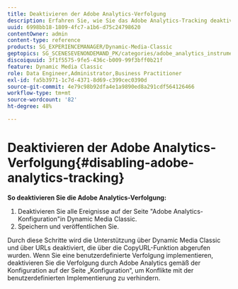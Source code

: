 ```yaml
---
title: Deaktivieren der Adobe Analytics-Verfolgung
description: Erfahren Sie, wie Sie das Adobe Analytics-Tracking deaktivieren.
uuid: 6998bb18-1809-4fc7-a1b6-d75c24798620
contentOwner: admin
content-type: reference
products: SG_EXPERIENCEMANAGER/Dynamic-Media-Classic
geptopics: SG_SCENESEVENONDEMAND_PK/categories/adobe_analytics_instrumentation_kit
discoiquuid: 3f1f5575-9fe5-436c-b009-99f3bff0b21f
feature: Dynamic Media Classic
role: Data Engineer,Administrator,Business Practitioner
exl-id: fa5b3971-1c7d-4371-8d69-c399cec0390d
source-git-commit: 4e79c98b92dfa4e1a9890ed8a291cdf564126466
workflow-type: tm+mt
source-wordcount: '82'
ht-degree: 48%

---
```


# Deaktivieren der Adobe Analytics-Verfolgung{#disabling-adobe-analytics-tracking}

**So deaktivieren Sie die Adobe Analytics-Verfolgung:**

1. Deaktivieren Sie alle Ereignisse auf der Seite &quot;Adobe Analytics-Konfiguration&quot;in Dynamic Media Classic.
1. Speichern und veröffentlichen Sie.

Durch diese Schritte wird die Unterstützung über Dynamic Media Classic und über URLs deaktiviert, die über die CopyURL-Funktion abgerufen wurden. Wenn Sie eine benutzerdefinierte Verfolgung implementieren, deaktivieren Sie die Verfolgung durch Adobe Analytics gemäß der Konfiguration auf der Seite „Konfiguration“, um Konflikte mit der benutzerdefinierten Implementierung zu verhindern.
